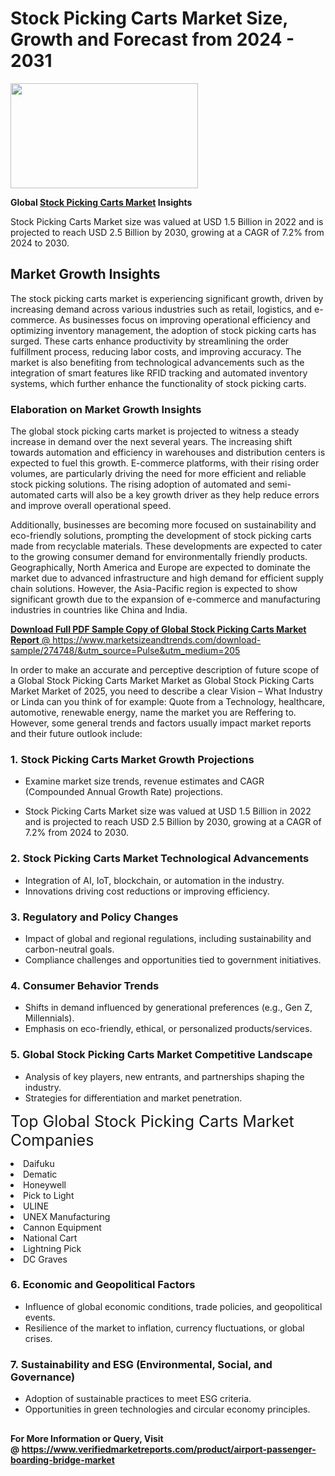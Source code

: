 <H1>Stock Picking Carts Market Size, Growth and Forecast from 2024 - 2031</H1><img class="aligncenter size-medium wp-image-584254" src="https://thirdeyenews.in/wp-content/uploads/2024/09/Global-Market-Research-300x168.jpeg" alt="" width="300" height="168" /><p><strong>Global&nbsp;<a href="https://www.marketsizeandtrends.com/download-sample/274748/&amp;utm_source=Pulse&amp;utm_medium=205">Stock Picking Carts Market</a> Insights</strong></p><p>Stock Picking Carts Market size was valued at USD 1.5 Billion in 2022 and is projected to reach USD 2.5 Billion by 2030, growing at a CAGR of 7.2% from 2024 to 2030.</p><p><h2>Market Growth Insights</h2> <p>The stock picking carts market is experiencing significant growth, driven by increasing demand across various industries such as retail, logistics, and e-commerce. As businesses focus on improving operational efficiency and optimizing inventory management, the adoption of stock picking carts has surged. These carts enhance productivity by streamlining the order fulfillment process, reducing labor costs, and improving accuracy. The market is also benefiting from technological advancements such as the integration of smart features like RFID tracking and automated inventory systems, which further enhance the functionality of stock picking carts.</p> <p><a href="#"></a></p> <h3>Elaboration on Market Growth Insights</h3> <p>The global stock picking carts market is projected to witness a steady increase in demand over the next several years. The increasing shift towards automation and efficiency in warehouses and distribution centers is expected to fuel this growth. E-commerce platforms, with their rising order volumes, are particularly driving the need for more efficient and reliable stock picking solutions. The rising adoption of automated and semi-automated carts will also be a key growth driver as they help reduce errors and improve overall operational speed.</p> <p>Additionally, businesses are becoming more focused on sustainability and eco-friendly solutions, prompting the development of stock picking carts made from recyclable materials. These developments are expected to cater to the growing consumer demand for environmentally friendly products. Geographically, North America and Europe are expected to dominate the market due to advanced infrastructure and high demand for efficient supply chain solutions. However, the Asia-Pacific region is expected to show significant growth due to the expansion of e-commerce and manufacturing industries in countries like China and India.</p> <p><a href="#"></p><p><span class=""><strong>Download Full PDF Sample Copy of Global Stock Picking Carts Market Report</strong> @ <a href="https://www.marketsizeandtrends.com/download-sample/274748/&amp;utm_source=Pulse&amp;utm_medium=205" target="_blank">https://www.marketsizeandtrends.com/download-sample/274748/&amp;utm_source=Pulse&amp;utm_medium=205</a></span></p><p>In order to make an accurate and perceptive description of future scope of a Global&nbsp;Stock Picking Carts Market Market as Global&nbsp;Stock Picking Carts Market Market of 2025, you need to describe a clear Vision &ndash; What Industry or Linda can you think of for example: Quote from a Technology, healthcare, automotive, renewable energy, name the market you are Reffering to. However, some general trends and factors usually impact market reports and their future outlook include:</p><h3>1.&nbsp;<strong>Stock Picking Carts Market Growth Projections</strong></h3><ul><li>Examine market size trends, revenue estimates and CAGR (Compounded Annual Growth Rate) projections.</li><li><p>Stock Picking Carts Market size was valued at USD 1.5 Billion in 2022 and is projected to reach USD 2.5 Billion by 2030, growing at a CAGR of 7.2% from 2024 to 2030.</p></li></ul><h3>2.&nbsp;<strong>Stock Picking Carts Market Technological Advancements</strong></h3><ul><li>Integration of AI, IoT, blockchain, or automation in the industry.</li><li>Innovations driving cost reductions or improving efficiency.</li></ul><h3>3.&nbsp;<strong>Regulatory and Policy Changes</strong></h3><ul><li>Impact of global and regional regulations, including sustainability and carbon-neutral goals.</li><li>Compliance challenges and opportunities tied to government initiatives.</li></ul><h3>4.&nbsp;<strong>Consumer Behavior Trends</strong></h3><ul><li>Shifts in demand influenced by generational preferences (e.g., Gen Z, Millennials).</li><li>Emphasis on eco-friendly, ethical, or personalized products/services.</li></ul><h3>5.&nbsp;<strong>Global Stock Picking Carts Market Competitive Landscape</strong></h3><ul><li>Analysis of key players, new entrants, and partnerships shaping the industry.</li><li>Strategies for differentiation and market penetration.</li></ul><p data-pm-slice="1 1 []"><span style="color: inherit; font-family: inherit; font-size: 25px;">Top Global Stock Picking Carts Market Companies</span></p><div class="" data-test-id=""><p><li>Daifuku</li><li> Dematic</li><li> Honeywell</li><li> Pick to Light</li><li> ULINE</li><li> UNEX Manufacturing</li><li> Cannon Equipment</li><li> National Cart</li><li> Lightning Pick</li><li> DC Graves</li></p></div><h3>6.&nbsp;<strong>Economic and Geopolitical Factors</strong></h3><ul><li>Influence of global economic conditions, trade policies, and geopolitical events.</li><li>Resilience of the market to inflation, currency fluctuations, or global crises.</li></ul><h3>7.&nbsp;<strong>Sustainability and ESG (Environmental, Social, and Governance)</strong></h3><ul><li>Adoption of sustainable practices to meet ESG criteria.</li><li>Opportunities in green technologies and circular economy principles.</li></ul><h2><strong style="font-size: 14px;">For More Information or Query, Visit @&nbsp;</strong><a style="background-color: #ffffff; font-size: 14px;" href="https://www.marketsizeandtrends.com/report/stock-picking-carts-market/" target="_blank">https://www.verifiedmarketreports.com/product/airport-passenger-boarding-bridge-market</a></h2>
